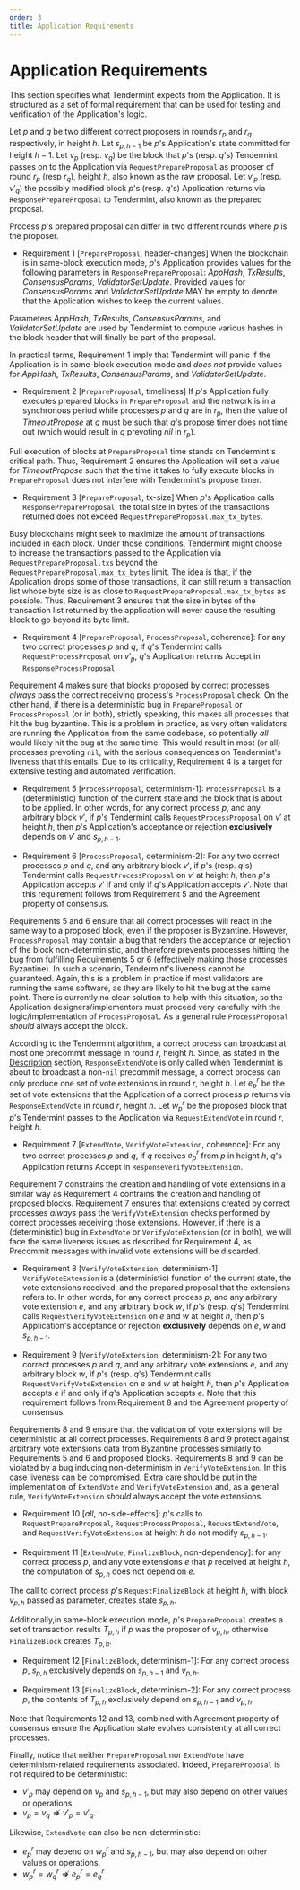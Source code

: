 ```yaml
---
order: 3
title: Application Requirements
---
```


# Application Requirements

This section specifies what Tendermint expects from the Application. It is structured as a set
of formal requirement that can be used for testing and verification of the Application's logic.

Let $p$ and $q$ be two different correct proposers in rounds $r_p$ and $r_q$ respectively, in height $h$.
Let $s_{p,h-1}$ be $p$'s Application's state committed for height $h-1$.
Let $v_p$ (resp. $v_q$) be the block that $p$'s (resp. $q$'s) Tendermint passes on to the Application
via `RequestPrepareProposal` as proposer of round $r_p$ (resp $r_q$), height $h$, also known as the
raw proposal.
Let $v'_p$ (resp. $v'_q$) the possibly modified block $p$'s (resp. $q$'s) Application returns via
`ResponsePrepareProposal` to Tendermint, also known as the prepared proposal.

Process $p$'s prepared proposal can differ in two different rounds where $p$ is the proposer.

* Requirement 1 [`PrepareProposal`, header-changes] When the blockchain is in same-block execution mode,
  $p$'s Application provides values for the following parameters in `ResponsePrepareProposal`:
  _AppHash_, _TxResults_, _ConsensusParams_, _ValidatorSetUpdate_. Provided values for
  _ConsensusParams_ and _ValidatorSetUpdate_ MAY be empty to denote that the Application
  wishes to keep the current values.

Parameters _AppHash_, _TxResults_, _ConsensusParams_, and _ValidatorSetUpdate_ are used by Tendermint to
compute various hashes in the block header that will finally be part of the proposal.

In practical terms, Requirement 1 imply that Tendermint will panic if the Application is in
same-block execution mode and _does_ _not_ provide values for _AppHash_, _TxResults_, _ConsensusParams_,
and _ValidatorSetUpdate_.

* Requirement 2 [`PrepareProposal`, timeliness] If $p$'s Application fully executes prepared blocks in
  `PrepareProposal` and the network is in a synchronous period while processes $p$ and $q$ are in $r_p$, then
  the value of *TimeoutPropose* at $q$ must be such that $q$'s propose timer does not time out
  (which would result in $q$ prevoting *nil* in $r_p$).

Full execution of blocks at `PrepareProposal` time stands on Tendermint's critical path. Thus,
Requirement 2 ensures the Application will set a value for _TimeoutPropose_ such that the time it takes
to fully execute blocks in `PrepareProposal` does not interfere with Tendermint's propose timer.

* Requirement 3 [`PrepareProposal`, tx-size] When $p$'s Application calls `ResponsePrepareProposal`, the
  total size in bytes of the transactions returned does not exceed `RequestPrepareProposal.max_tx_bytes`.

Busy blockchains might seek to maximize the amount of transactions included in each block. Under those conditions,
Tendermint might choose to increase the transactions passed to the Application via `RequestPrepareProposal.txs`
beyond the `RequestPrepareProposal.max_tx_bytes` limit. The idea is that, if the Application drops some of
those transactions, it can still return a transaction list whose byte size is as close to
`RequestPrepareProposal.max_tx_bytes` as possible. Thus, Requirement 3 ensures that the size in bytes of the
transaction list returned by the application will never cause the resulting block to go beyond its byte limit.

* Requirement 4 [`PrepareProposal`, `ProcessProposal`, coherence]: For any two correct processes $p$ and $q$,
  if $q$'s Tendermint calls `RequestProcessProposal` on $v'_p$,
  $q$'s Application returns Accept in `ResponseProcessProposal`.

Requirement 4 makes sure that blocks proposed by correct processes _always_ pass the correct receiving process's
`ProcessProposal` check.
On the other hand, if there is a deterministic bug in `PrepareProposal` or `ProcessProposal` (or in both),
strictly speaking, this makes all processes that hit the bug byzantine. This is a problem in practice,
as very often validators are running the Application from the same codebase, so potentially _all_ would
likely hit the bug at the same time. This would result in most (or all) processes prevoting `nil`, with the
serious consequences on Tendermint's liveness that this entails. Due to its criticality, Requirement 4 is a
target for extensive testing and automated verification.

* Requirement 5 [`ProcessProposal`, determinism-1]: `ProcessProposal` is a (deterministic) function of the current
  state and the block that is about to be applied. In other words, for any correct process $p$, and any arbitrary block $v'$,
  if $p$'s Tendermint calls `RequestProcessProposal` on $v'$ at height $h$,
  then $p$'s Application's acceptance or rejection **exclusively** depends on $v'$ and $s_{p,h-1}$.

* Requirement 6 [`ProcessProposal`, determinism-2]: For any two correct processes $p$ and $q$, and any arbitrary block $v'$,
  if $p$'s (resp. $q$'s) Tendermint calls `RequestProcessProposal` on $v'$ at height $h$,
  then $p$'s Application accepts $v'$ if and only if $q$'s Application accepts $v'$.
  Note that this requirement follows from Requirement 5 and the Agreement property of consensus.

Requirements 5 and 6 ensure that all correct processes will react in the same way to a proposed block, even
if the proposer is Byzantine. However, `ProcessProposal` may contain a bug that renders the
acceptance or rejection of the block non-deterministic, and therefore prevents processes hitting
the bug from fulfilling Requirements 5 or 6 (effectively making those processes Byzantine).
In such a scenario, Tendermint's liveness cannot be guaranteed.
Again, this is a problem in practice if most validators are running the same software, as they are likely
to hit the bug at the same point. There is currently no clear solution to help with this situation, so
the Application designers/implementors must proceed very carefully with the logic/implementation
of `ProcessProposal`. As a general rule `ProcessProposal` _should_ always accept the block.

According to the Tendermint algorithm, a correct process can broadcast at most one precommit message in round $r$, height $h$.
Since, as stated in the [Description](#description) section, `ResponseExtendVote` is only called when Tendermint
is about to broadcast a non-`nil` precommit message, a correct process can only produce one set of vote extensions in round $r$, height $h$.
Let $e^r_p$ be the set of vote extensions that the Application of a correct process $p$ returns via `ResponseExtendVote` in round $r$, height $h$.
Let $w^r_p$ be the proposed block that $p$'s Tendermint passes to the Application via `RequestExtendVote` in round $r$, height $h$.

* Requirement 7 [`ExtendVote`, `VerifyVoteExtension`, coherence]: For any two correct processes $p$ and $q$, if $q$ receives $e^r_p$
  from $p$ in height $h$, $q$'s Application returns Accept in `ResponseVerifyVoteExtension`.

Requirement 7 constrains the creation and handling of vote extensions in a similar way as Requirement 4
contrains the creation and handling of proposed blocks.
Requirement 7 ensures that extensions created by correct processes _always_ pass the `VerifyVoteExtension`
checks performed by correct processes receiving those extensions.
However, if there is a (deterministic) bug in `ExtendVote` or `VerifyVoteExtension` (or in both),
we will face the same liveness issues as described for Requirement 4, as Precommit messages with invalid vote
extensions will be discarded.

* Requirement 8 [`VerifyVoteExtension`, determinism-1]: `VerifyVoteExtension` is a (deterministic) function of
  the current state, the vote extensions received, and the prepared proposal that the extensions refers to.
  In other words, for any correct process $p$, and any arbitrary vote extension $e$, and any arbitrary
  block $w$, if $p$'s (resp. $q$'s) Tendermint calls `RequestVerifyVoteExtension` on $e$ and $w$ at height $h$,
  then $p$'s Application's acceptance or rejection **exclusively** depends on $e$, $w$ and $s_{p,h-1}$.

* Requirement 9 [`VerifyVoteExtension`, determinism-2]: For any two correct processes $p$ and $q$,
  and any arbitrary vote extensions $e$, and any arbitrary block $w$,
  if $p$'s (resp. $q$'s) Tendermint calls `RequestVerifyVoteExtension` on $e$ and $w$ at height $h$,
  then $p$'s Application accepts $e$ if and only if $q$'s Application accepts $e$.
  Note that this requirement follows from Requirement 8 and the Agreement property of consensus.

Requirements 8 and 9 ensure that the validation of vote extensions will be deterministic at all
correct processes.
Requirements 8 and 9 protect against arbitrary vote extensions data from Byzantine processes
similarly to Requirements 5 and 6 and proposed blocks.
Requirements 8 and 9 can be violated by a bug inducing non-determinism in
`VerifyVoteExtension`. In this case liveness can be compromised.
Extra care should be put in the implementation of `ExtendVote` and `VerifyVoteExtension` and,
as a general rule, `VerifyVoteExtension` _should_ always accept the vote extensions.

* Requirement 10 [_all_, no-side-effects]: $p$'s calls to `RequestPrepareProposal`,
  `RequestProcessProposal`, `RequestExtendVote`, and `RequestVerifyVoteExtension` at height $h$ do
  not modify $s_{p,h-1}$.

* Requirement 11 [`ExtendVote`, `FinalizeBlock`, non-dependency]: for any correct process $p$,
and any vote extensions $e$ that $p$ received at height $h$, the computation of
$s_{p,h}$ does not depend on $e$.

The call to correct process $p$'s `RequestFinalizeBlock` at height $h$, with block $v_{p,h}$
passed as parameter, creates state $s_{p,h}$.

Additionally,in same-block execution mode, $p$'s `PrepareProposal` creates a set of transaction results $T_{p,h}$ if $p$ was the proposer of $v_{p,h}$, otherwise `FinalizeBlock` creates $T_{p,h}$.

* Requirement 12 [`FinalizeBlock`, determinism-1]: For any correct process $p$,
  $s_{p,h}$ exclusively depends on $s_{p,h-1}$ and $v_{p,h}$.

* Requirement 13 [`FinalizeBlock`, determinism-2]: For any correct process $p$,
  the contents of $T_{p,h}$ exclusively depend on $s_{p,h-1}$ and $v_{p,h}$.

Note that Requirements 12 and 13, combined with Agreement property of consensus ensure
the Application state evolves consistently at all correct processes.

Finally, notice that neither `PrepareProposal` nor `ExtendVote` have determinism-related
requirements associated.
Indeed, `PrepareProposal` is not required to be deterministic:

* $v'_p$ may depend on $v_p$ and $s_{p,h-1}$, but may also depend on other values or operations.
* $v_p = v_q \nRightarrow v'_p = v'_q$.

Likewise, `ExtendVote` can also be non-deterministic:

* $e^r_p$ may depend on $w^r_p$ and $s_{p,h-1}$, but may also depend on other values or operations.
* $w^r_p = w^r_q \nRightarrow e^r_p = e^r_q$
